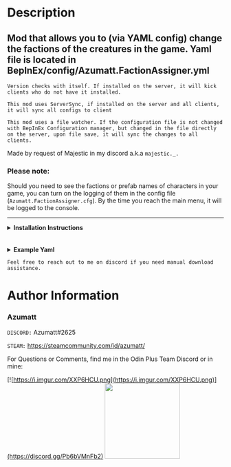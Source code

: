# Description

## Mod that allows you to (via YAML config) change the factions of the creatures in the game. Yaml file is located in BepInEx/config/Azumatt.FactionAssigner.yml

`Version checks with itself. If installed on the server, it will kick clients who do not have it installed.`

`This mod uses ServerSync, if installed on the server and all clients, it will sync all configs to client`

`This mod uses a file watcher. If the configuration file is not changed with BepInEx Configuration manager, but changed in the file directly on the server, upon file save, it will sync the changes to all clients.`

Made by request of Majestic in my discord a.k.a `majestic._.`

### Please note:

Should you need to see the factions or prefab names of characters in your game, you can turn on the logging of them in
the config file (`Azumatt.FactionAssigner.cfg`). By the time you reach the main menu, it will be logged to the console.

---

<details>
<summary><b>Installation Instructions</b></summary>

***You must have BepInEx installed correctly! I can not stress this enough.***

### Manual Installation

`Note: (Manual installation is likely how you have to do this on a server, make sure BepInEx is installed on the server correctly)`

1. **Download the latest release of BepInEx.**
2. **Extract the contents of the zip file to your game's root folder.**
3. **Download the latest release of FactionAssigner from Thunderstore.io.**
4. **Extract the contents of the zip file to the `BepInEx/plugins` folder.**
5. **Launch the game.**

### Installation through r2modman or Thunderstore Mod Manager

1. **Install [r2modman](https://valheim.thunderstore.io/package/ebkr/r2modman/)
   or [Thunderstore Mod Manager](https://www.overwolf.com/app/Thunderstore-Thunderstore_Mod_Manager).**

   > For r2modman, you can also install it through the Thunderstore site.
   ![](https://i.imgur.com/s4X4rEs.png "r2modman Download")

   > For Thunderstore Mod Manager, you can also install it through the Overwolf app store
   ![](https://i.imgur.com/HQLZFp4.png "Thunderstore Mod Manager Download")
2. **Open the Mod Manager and search for "FactionAssigner" under the Online
   tab. `Note: You can also search for "Azumatt" to find all my mods.`**

   `The image below shows VikingShip as an example, but it was easier to reuse the image.`

   ![](https://i.imgur.com/5CR5XKu.png)

3. **Click the Download button to install the mod.**
4. **Launch the game.**

</details>

<br>
<br>

<details>
<summary><b>Example Yaml</b></summary>
<br/>

```yaml
Abomination: Undead
Bat: MountainMonsters
Blob: Undead
BlobElite: Undead
BlobTar: Undead
Boar: ForestMonsters
Boar_piggy: ForestMonsters
Bonemass: Boss
Chicken: ForestMonsters
Deathsquito: PlainsMonsters
Deer: ForestMonsters
Dragon: Boss
Draugr: Undead
Draugr_Elite: Undead
Draugr_Ranged: Undead
Dverger: Dverger
DvergerMage: Dverger
DvergerMageFire: Dverger
DvergerMageIce: Dverger
DvergerMageSupport: Dverger
DvergerTest: Dverger
Eikthyr: Boss
Fenring: MountainMonsters
Fenring_Cultist: MountainMonsters
Fenring_Cultist_Hildir: MountainMonsters
Fenring_Cultist_Hildir_nochest: MountainMonsters
gd_king: Boss
Ghost: Undead
Gjall: MistlandsMonsters
Goblin: PlainsMonsters
GoblinArcher: PlainsMonsters
GoblinBrute: PlainsMonsters
GoblinBruteBros: PlainsMonsters
GoblinBruteBros_nochest: PlainsMonsters
GoblinBrute_Hildir: PlainsMonsters
GoblinKing: Boss
GoblinShaman: PlainsMonsters
GoblinShaman_Hildir: PlainsMonsters
GoblinShaman_Hildir_nochest: PlainsMonsters
Greydwarf: ForestMonsters
Greydwarf_Elite: ForestMonsters
Greydwarf_Shaman: ForestMonsters
Greyling: ForestMonsters
Hare: AnimalsVeg
Hatchling: MountainMonsters
Hen: ForestMonsters
Hive: Boss
Leech: Undead
Leech_cave: Undead
Lox: PlainsMonsters
Lox_Calf: PlainsMonsters
Mistile: Dverger
Neck: ForestMonsters
Seeker: MistlandsMonsters
SeekerBrute: MistlandsMonsters
SeekerBrood: MistlandsMonsters
SeekerQueen: Boss
Serpent: SeaMonsters
Skeleton: Undead
Skeleton_Friendly: Players
Skeleton_Hildir: Undead
Skeleton_Hildir_nochest: Undead
Skeleton_NoArcher: Undead
Skeleton_Poison: Undead
StoneGolem: ForestMonsters
Surtling: Demon
TentaRoot: Boss
TheHive: MistlandsMonsters
Tick: MistlandsMonsters
Troll: ForestMonsters
TrainingDummy: Undead
Ulv: MountainMonsters
Wolf: MountainMonsters
Wolf_cub: MountainMonsters
Wraith: Undead
```

</details>

`Feel free to reach out to me on discord if you need manual download assistance.`

# Author Information

### Azumatt

`DISCORD:` Azumatt#2625

`STEAM:` https://steamcommunity.com/id/azumatt/

For Questions or Comments, find me in the Odin Plus Team Discord or in mine:

[![https://i.imgur.com/XXP6HCU.png](https://i.imgur.com/XXP6HCU.png)](https://discord.gg/Pb6bVMnFb2)
<a href="https://discord.gg/pdHgy6Bsng"><img src="https://i.imgur.com/Xlcbmm9.png" href="https://discord.gg/pdHgy6Bsng" width="175" height="175"></a>